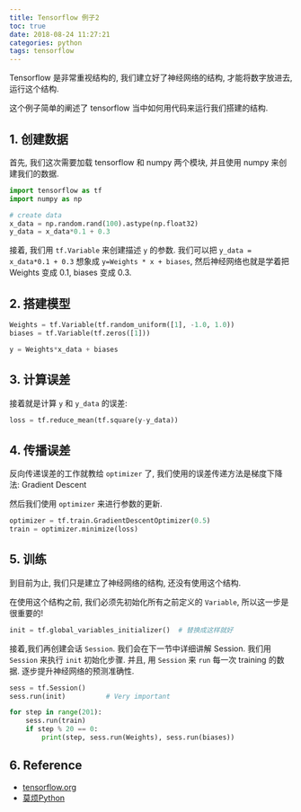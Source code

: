 ```yaml
---
title: Tensorflow 例子2
toc: true
date: 2018-08-24 11:27:21
categories: python
tags: tensorflow
---
```


Tensorflow 是非常重视结构的, 我们建立好了神经网络的结构, 才能将数字放进去, 运行这个结构.

<!-- more -->

这个例子简单的阐述了 tensorflow 当中如何用代码来运行我们搭建的结构.

## 1. 创建数据

首先, 我们这次需要加载 tensorflow 和 numpy 两个模块, 并且使用 numpy 来创建我们的数据.

```python
import tensorflow as tf
import numpy as np

# create data
x_data = np.random.rand(100).astype(np.float32)
y_data = x_data*0.1 + 0.3
```

接着, 我们用 `tf.Variable` 来创建描述 `y` 的参数. 我们可以把 `y_data = x_data*0.1 + 0.3` 想象成 `y=Weights * x + biases`, 然后神经网络也就是学着把 Weights 变成 0.1, biases 变成 0.3.

## 2. 搭建模型

```python
Weights = tf.Variable(tf.random_uniform([1], -1.0, 1.0))
biases = tf.Variable(tf.zeros([1]))

y = Weights*x_data + biases
```

## 3. 计算误差

接着就是计算 `y` 和 `y_data` 的误差:

```python
loss = tf.reduce_mean(tf.square(y-y_data))
```

## 4. 传播误差

反向传递误差的工作就教给 `optimizer` 了, 我们使用的误差传递方法是梯度下降法: Gradient Descent 

然后我们使用 `optimizer` 来进行参数的更新.

```python
optimizer = tf.train.GradientDescentOptimizer(0.5)
train = optimizer.minimize(loss)
```

## 5. 训练

到目前为止, 我们只是建立了神经网络的结构, 还没有使用这个结构. 

在使用这个结构之前, 我们必须先初始化所有之前定义的 `Variable`,  所以这一步是很重要的!

```python
init = tf.global_variables_initializer()  # 替换成这样就好
```

接着,我们再创建会话 `Session`. 我们会在下一节中详细讲解 Session. 我们用 `Session` 来执行 `init` 初始化步骤. 并且, 用 `Session` 来 `run` 每一次 training 的数据. 逐步提升神经网络的预测准确性.

```python
sess = tf.Session()
sess.run(init)          # Very important

for step in range(201):
    sess.run(train)
    if step % 20 == 0:
        print(step, sess.run(Weights), sess.run(biases))
```

## 6. Reference

- [tensorflow.org][1]
- [莫烦Python][3]

[1]: https://www.tensorflow.org/
[2]: https://www.tensorflow.org/get_started/
[3]: https://morvanzhou.github.io/tutorials/machine-learning/tensorflow/

[img1]: /images/tensorflow/tf-1-why.gif



